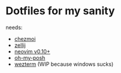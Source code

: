 # Dotfiles for my sanity

needs: 

- [chezmoi](https://chezmoi.io)
- [zellij](https://zellij.dev/)
- [neovim v0.10+](https://neovim.io/)
- [oh-my-posh](https://ohmyposh.dev/)
- [wezterm](https://wezfurlong.org/wezterm/index.html) (WIP because windows sucks)
